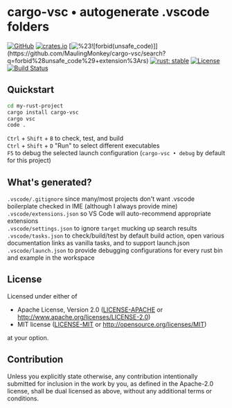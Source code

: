# cargo-vsc • autogenerate .vscode folders

[![GitHub](https://img.shields.io/github/stars/MaulingMonkey/cargo-vsc.svg?label=GitHub&style=social)](https://github.com/MaulingMonkey/cargo-vsc)
[![crates.io](https://img.shields.io/crates/v/cargo-vsc.svg)](https://crates.io/crates/cargo-vsc)
[![%23![forbid(unsafe_code)]](https://img.shields.io/github/search/MaulingMonkey/cargo-vsc/unsafe%2bextension%3Ars?color=green&label=%23![forbid(unsafe_code)])](https://github.com/MaulingMonkey/cargo-vsc/search?q=forbid%28unsafe_code%29+extension%3Ars)
[![rust: stable](https://img.shields.io/badge/rust-stable-yellow.svg)](https://gist.github.com/MaulingMonkey/c81a9f18811079f19326dac4daa5a359#minimum-supported-rust-versions-msrv)
[![License](https://img.shields.io/crates/l/cargo_vsc.svg)](https://github.com/MaulingMonkey/cargo-vsc)
[![Build Status](https://travis-ci.com/MaulingMonkey/cargo-vsc.svg?branch=master)](https://travis-ci.com/MaulingMonkey/cargo-vsc)



<h2 name="quickstart">Quickstart</h2>

```sh
cd my-rust-project
cargo install cargo-vsc
cargo vsc
code .
```

`Ctrl` + `Shift` + `B` to check, test, and build<br>
`Ctrl` + `Shift` + `D` "Run" to select different executables<br>
`F5` to debug the selected launch configuration (`cargo-vsc • debug` by default for this project)<br>



<h2 name="generated">What's generated?</h2>

`.vscode/.gitignore` since many/most projects don't want .vscode boilerplate checked in IME (although I always provide mine)<br>
`.vscode/extensions.json` so VS Code will auto-recommend appropriate extensions<br>
`.vscode/settings.json` to ignore `target` mucking up search results<br>
`.vscode/tasks.json` to check/build/test by default build action, open various documentation links as vanilla tasks, and to support launch.json<br>
`.vscode/launch.json` to provide debugging configurations for every rust bin and example in the workspace<br>



<h2 name="license">License</h2>

Licensed under either of

* Apache License, Version 2.0 ([LICENSE-APACHE](LICENSE-APACHE) or http://www.apache.org/licenses/LICENSE-2.0)
* MIT license ([LICENSE-MIT](LICENSE-MIT) or http://opensource.org/licenses/MIT)

at your option.



<h2 name="contribution">Contribution</h2>

Unless you explicitly state otherwise, any contribution intentionally submitted
for inclusion in the work by you, as defined in the Apache-2.0 license, shall be
dual licensed as above, without any additional terms or conditions.
